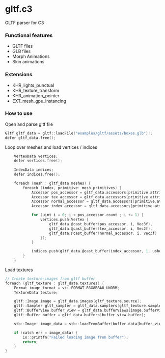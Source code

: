# gltf.c3
GLTF parser for C3


### Functional features

* GLTF files
* GLB files
* Morph Animations
* Skin animations


### Extensions
* KHR_lights_punctual
* KHR_texture_transform
* KHR_animation_pointer
* EXT_mesh_gpu_instancing



### How to use

Open and parse gltf file

```c
Gltf gltf_data = gltf::loadFile("examples/gltf/assets/boxes.glb")!;
defer gltf_data.free();
```


Loop over meshes and load vertices / indices
```c
    VertexData vertices;
    defer vertices.free();
    
    IndexData indices;
    defer indices.free();

    foreach (mesh : gltf_data.meshes) {
        foreach (index, primitive: mesh.primitives) {
            Accessor pos_accessor = gltf_data.accessors[primitive.attributes["POSITION"]!!];
            Accessor tex_accessor = gltf_data.accessors[primitive.attributes["TEXCOORD_0"]!!];
            Accessor normal_accessor = gltf_data.accessors[primitive.attributes["NORMAL"]!!];
            Accessor index_accessor = gltf_data.accessors[primitive.attributes["indices"]!!];

            for (uint i = 0; i < pos_accessor.count ; i += 1) {
                vertices.push(Vertex {
                    gltf_data.@cast_buffer(pos_accessor, i, Vec3f),
                    gltf_data.@cast_buffer(tex_accessor, i, Vec2f),
                    gltf_data.@cast_buffer(normal_accessor, i, Vec3f)
                });
            }

            indices.push(gltf_data.@cast_buffer(index_accessor, 1, ushort));
        }
    }
```

Load textures

```c
// Create texture-images from gltf buffer
foreach (gltf_texture : gltf_data.textures) {
    Format image_format = vk::FORMAT_R8G8B8A8_UNORM;
    TextureData texture;

    gltf::Image image = gltf_data.images[gltf_texture.source];
    gltf::Sampler gltf_sampler = gltf_data.samplers[gltf_texture.sampler];
    gltf::BufferView buffer_view = gltf_data.bufferViews[image.bufferView];
    gltf::Buffer buffer = gltf_data.buffers[buffer_view.buffer];

    stb::Image! image_data = stb::loadFromBuffer(buffer.data[buffer_view.offset..], buffer_view.byteLength, stb::Channel.STBI_RGB_ALPHA);

    if (catch err = image_data) {
        io::printfn("Failed loading image from buffer");
        return;
    }
}
```

